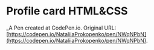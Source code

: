 # Profile card HTML&CSS
 _A Pen created at CodePen.io. Original URL: [https://codepen.io/NataliiaProkopenko/pen/NWqNPbN](https://codepen.io/NataliiaProkopenko/pen/NWqNPbN).

 